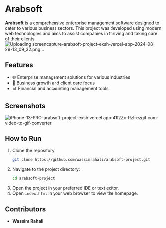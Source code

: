 # **Arabsoft**

**Arabsoft** is a comprehensive enterprise management software designed to cater to various business sectors. This project was developed using modern web technologies and aims to assist companies in thriving and taking care of their clients.
![Uploading screencapture-arabsoft-project-exsh-vercel-app-2024-08-29-13_09_32.png…]()


## **Features**

- 🌐 Enterprise management solutions for various industries
- 💼 Business growth and client care focus
- 📊 Financial and accounting management tools

## **Screenshots**


![iPhone-13-PRO-arabsoft-project-exsh vercel app-41l2Zx-Rzl-ezgif com-video-to-gif-converter](https://github.com/user-attachments/assets/a9fbc3b5-da1c-410a-b4c1-2220a6011136)

## **How to Run**

1. Clone the repository:
    ```bash
    git clone https://github.com/wassimrahali/arabsoft-project.git
    ```
2. Navigate to the project directory:
    ```bash
    cd arabsoft-project
    ```
3. Open the project in your preferred IDE or text editor.
4. Open `index.html` in your web browser to view the homepage.

## **Contributors**

- **Wassim Rahali**


